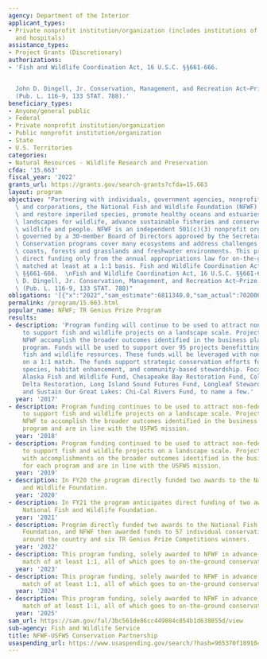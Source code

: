 ```yaml
---
agency: Department of the Interior
applicant_types:
- Private nonprofit institution/organization (includes institutions of higher education
  and hospitals)
assistance_types:
- Project Grants (Discretionary)
authorizations:
- 'Fish and Wildlife Coordination Act, 16 U.S.C. §§661-666.


  John D. Dingell, Jr. Conservation, Management, and Recreation Act—Prize Competitions
  (Pub. L. 116-9, 133 STAT. 788).'
beneficiary_types:
- Anyone/general public
- Federal
- Private nonprofit institution/organization
- Public nonprofit institution/organization
- State
- U.S. Territories
categories:
- Natural Resources - Wildlife Research and Preservation
cfda: '15.663'
fiscal_year: '2022'
grants_url: https://grants.gov/search-grants?cfda=15.663
layout: program
objective: "Partnering with individuals, government agencies, nonprofit organizations\
  \ and corporations, the National Fish and Wildlife Foundation (NFWF) works to protect\
  \ and restore imperiled species, promote healthy oceans and estuaries, improve working\
  \ landscapes for wildlife, advance sustainable fisheries and conserve water for\
  \ wildlife and people. NFWF is an independent 501(c)(3) nonprofit organization,\
  \ governed by a 30-member Board of Directors approved by the Secretary of the Interior.\
  \ Conservation programs cover many ecosystems and address challenges in oceans and\
  \ coasts, forests and grasslands and freshwater environments. This program uses\
  \ direct funding only from the annual appropriations law for on-the-ground conservation\
  \ matched at least at a 1:1 basis. Fish and Wildlife Coordination Act, 16 U.S.C.\
  \ §§661-666.  \nFish and Wildlife Coordination Act, 16 U.S.C. §§661-666.\n\nJohn\
  \ D. Dingell, Jr. Conservation, Management, and Recreation Act—Prize Competitions\
  \ (Pub. L. 116-9, 133 STAT. 788)"
obligations: '[{"x":"2022","sam_estimate":6811340.0,"sam_actual":7020000.0,"usa_spending_actual":6841340.0},{"x":"2023","sam_estimate":7020000.0,"sam_actual":7020000.0,"usa_spending_actual":6821340.0},{"x":"2024","sam_estimate":7020000.0,"sam_actual":0.0,"usa_spending_actual":5290000.0}]'
permalink: /program/15.663.html
popular_name: NFWF; TR Genius Prize Program
results:
- description: 'Program funding will continue to be used to attract non-federal resources
    to support fish and wildlife projects on a landscape scale. Projects will assist
    NFWF accomplish the broader outcomes identified in the business plans for each
    program. Funds will be used to support over 95 projects benefitting our Nation’s
    fish and wildlife resources. These funds will be leveraged with non federal funds
    on a 1:1 match. The funds support strategic conservation efforts focused on at-risk
    species, habitat enhancement, and community-based stewardship. Focal areas include
    Alaska Fish and Wildlife Fund, Chesapeake Bay Restoration Fund, Colorado River
    Delta Restoration, Long Island Sound Futures Fund, Longleaf Stewardship Fund,
    and Sustain Our Great Lakes: Chi-Cal Rivers Fund, to name a few.'
  year: '2017'
- description: Program funding continues to be used to attract non-federal resources
    to support fish and wildlife projects on a landscape scale. Projects will assist
    NFWF to accomplish the broader outcomes identified in the business plans for each
    program and are in line with the USFWS mission.
  year: '2018'
- description: Program funding continued to be used to attract non-federal resources
    to support fish and wildlife projects on a landscape scale. Projects assist NFWF
    with accomplishments on the broader outcomes identified in the business plans
    for each program and are in line with the USFWS mission.
  year: '2019'
- description: In FY20 the program directly funded two awards to the National Fish
    and Wildlife Foundation.
  year: '2020'
- description: In FY21 the program anticipates direct funding of two awards to the
    National Fish and Wildlife Foundation.
  year: '2021'
- description: Program directly funded two awards to the National Fish and Wildlife
    Foundation, and NFWF then awarded funds to 57 individual conservation projects
    around the country and six TR Genius Prize Competitions winners.
  year: '2022'
- description: This program funding, solely awarded to NFWF in advance, requires a
    match of at least 1:1, all of which goes to on-the-ground conservation.
  year: '2023'
- description: This program funding, solely awarded to NFWF in advance, requires a
    match of at least 1:1, all of which goes to on-the-ground conservation.
  year: '2024'
- description: This program funding, solely awarded to NFWF in advance, requires a
    match of at least 1:1, all of which goes to on-the-ground conservation.
  year: '2025'
sam_url: https://sam.gov/fal/3bc561de86cc449084c854b1d638855d/view
sub-agency: Fish and Wildlife Service
title: NFWF-USFWS Conservation Partnership
usaspending_url: https://www.usaspending.gov/search/?hash=965370f18910464b0362c1a030e47d40
---
```

